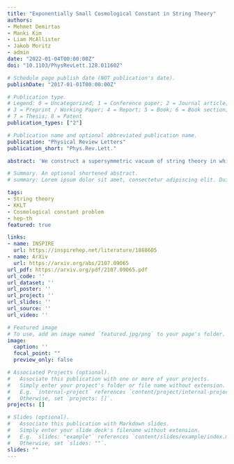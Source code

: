 ```yaml
---
title: "Exponentially Small Cosmological Constant in String Theory"
authors:
- Mehmet Demirtas
- Manki Kim
- Liam McAllister
- Jakob Moritz
- admin
date: "2022-01-04T00:00:00Z"
doi: "10.1103/PhysRevLett.128.011602"

# Schedule page publish date (NOT publication's date).
publishDate: "2017-01-01T00:00:00Z"

# Publication type.
# Legend: 0 = Uncategorized; 1 = Conference paper; 2 = Journal article;
# 3 = Preprint / Working Paper; 4 = Report; 5 = Book; 6 = Book section;
# 7 = Thesis; 8 = Patent
publication_types: ["2"]

# Publication name and optional abbreviated publication name.
publication: "Physical Review Letters"
publication_short: "Phys.Rev.Lett."

abstract: 'We construct a supersymmetric vacuum of string theory in which the magnitude of the vacuum energy is $< 10^{-123}$ in Planck units. The mechanism that we introduce generates a well-controlled exponential hierarchy from an appropriate choice of the quantized parameters in the superpotential. Our approach provides a new angle on the cosmological constant problem.'

# Summary. An optional shortened abstract.
# summary: Lorem ipsum dolor sit amet, consectetur adipiscing elit. Duis posuere tellus ac convallis placerat. Proin tincidunt magna sed ex sollicitudin condimentum.

tags:
- String theory
- KKLT
- Cosmological constant problem
- hep-th
featured: true

links:
- name: INSPIRE
  url: https://inspirehep.net/literature/1888605
- name: ArXiv
  url: https://arxiv.org/abs/2107.09065
url_pdf: https://arxiv.org/pdf/2107.09065.pdf
url_code: ''
url_dataset: ''
url_poster: ''
url_project: ''
url_slides: ''
url_source: ''
url_video: ''

# Featured image
# To use, add an image named `featured.jpg/png` to your page's folder. 
image:
  caption: ''
  focal_point: ""
  preview_only: false

# Associated Projects (optional).
#   Associate this publication with one or more of your projects.
#   Simply enter your project's folder or file name without extension.
#   E.g. `internal-project` references `content/project/internal-project/index.md`.
#   Otherwise, set `projects: []`.
projects: []

# Slides (optional).
#   Associate this publication with Markdown slides.
#   Simply enter your slide deck's filename without extension.
#   E.g. `slides: "example"` references `content/slides/example/index.md`.
#   Otherwise, set `slides: ""`.
slides: ""
---
```



